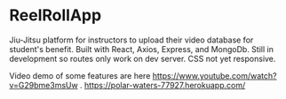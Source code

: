 # ReelRollApp
Jiu-Jitsu platform for instructors to upload their video database for student's benefit.
Built with React, Axios, Express, and MongoDb.
Still in development so routes only work on dev server. 
CSS not yet responsive.

Video demo of some features are here https://www.youtube.com/watch?v=G29bme3msUw .
https://polar-waters-77927.herokuapp.com/
